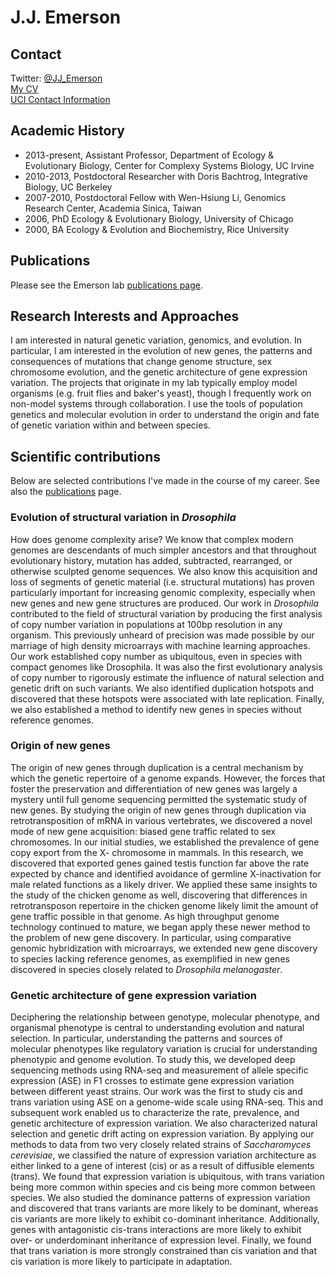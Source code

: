 # J.J. Emerson

## Contact
Twitter: [@JJ_Emerson](https://twitter.com/JJ_Emerson)  
[My CV](documents/J.J.EmersonCV.pdf)  
[UCI Contact Information](http://www.faculty.uci.edu/profile.cfm?faculty_id=5987)  

## Academic History
* 2013-present, Assistant Professor, Department of Ecology & Evolutionary Biology, Center for Complexy Systems Biology, UC Irvine
* 2010-2013, Postdoctoral Researcher with Doris Bachtrog, Integrative Biology, UC Berkeley
* 2007-2010, Postdoctoral Fellow with Wen-Hsiung Li, Genomics Research Center, Academia Sinica, Taiwan
* 2006, PhD Ecology & Evolutionary Biology, University of Chicago
* 2000, BA Ecology & Evolution and Biochemistry, Rice University

## Publications
Please see the Emerson lab [publications page](publications.md).

## Research Interests and Approaches
I am interested in natural genetic variation, genomics, and evolution. In particular, I am interested in the evolution of new genes, the patterns and consequences of mutations that change genome structure, sex chromosome evolution, and the genetic architecture of gene expression variation. The projects that originate in my lab typically employ model organisms (e.g. fruit flies and baker's yeast), though I frequently work on non-model systems through collaboration. I use the tools of population genetics and molecular evolution in order to understand the origin and fate of genetic variation within and between species.

## Scientific contributions

Below are selected contributions I've made in the course of my career. See also the [publications](publications.md) page.

### Evolution of structural variation in *Drosophila*

How does genome complexity arise? We know that complex modern genomes are descendants of much simpler ancestors and that throughout evolutionary history, mutation has added, subtracted, rearranged, or otherwise sculpted genome sequences. We also know this acquisition and loss of segments of genetic material (i.e. structural mutations) has proven particularly important for increasing genomic complexity, especially when new genes and new gene structures are produced. Our work in *Drosophila* contributed to the field of structural variation by producing the first analysis of copy number variation in populations at 100bp resolution in any organism. This previously unheard of precision was made possible by our marriage of high density microarrays with machine learning approaches. Our work established copy number as ubiquitous, even in species with compact genomes like Drosophila. It was also the first evolutionary analysis of copy number to rigorously estimate the influence of natural selection and genetic drift on such variants. We also identified duplication hotspots and discovered that these hotspots were associated with late replication. Finally, we also established a method to identify new genes in species without reference genomes.

### Origin of new genes

The origin of new genes through duplication is a central mechanism by which the genetic repertoire of a genome expands. However, the forces that foster the preservation and differentiation of new genes was largely a mystery until full genome sequencing permitted the systematic study of new genes. By studying the origin of new genes through duplication via retrotransposition of mRNA in various vertebrates, we discovered a novel mode of new gene acquisition: biased gene traffic related to sex chromosomes. In our initial studies, we established the prevalence of gene copy export from the X- chromosome in mammals. In this research, we discovered that exported genes gained testis function far above the rate expected by chance and identified avoidance of germline X-inactivation for male related functions as a likely driver. We applied these same insights to the study of the chicken genome as well, discovering that differences in retrotransposon repertoire in the chicken genome likely limit the amount of gene traffic possible in that genome. As high throughput genome technology continued to mature, we began apply these newer method to the problem of new gene discovery. In particular, using comparative genomic hybridization with microarrays, we extended new gene discovery to species lacking reference genomes, as exemplified in new genes discovered in species closely related to *Drosophila melanogaster*.

### Genetic architecture of gene expression variation

Deciphering the relationship between genotype, molecular phenotype, and organismal phenotype is central to understanding evolution and natural selection. In particular, understanding the patterns and sources of molecular phenotypes like regulatory variation is crucial for understanding phenotypic and genome evolution. To study this, we developed deep sequencing methods using RNA-seq and measurement of allele specific expression (ASE) in F1 crosses to estimate gene expression variation between different yeast strains. Our work was the first to study cis and trans variation using ASE on a genome-wide scale using RNA-seq. This and subsequent work enabled us to characterize the rate, prevalence, and genetic architecture of expression variation. We also characterized natural selection and genetic drift acting on expression variation. By applying our methods to data from two very closely related strains of *Saccharomyces cerevisiae*, we classified the nature of expression variation architecture as either linked to a gene of interest (cis) or as a result of diffusible elements (trans). We found that expression variation is ubiquitous, with trans variation being more common within species and cis being more common between species. We also studied the dominance patterns of expression variation and discovered that trans variants are more likely to be dominant, whereas cis variants are more likely to exhibit co-dominant inheritance. Additionally, genes with antagonistic cis-trans interactions are more likely to exhibit over- or underdominant inheritance of expression level. Finally, we found that trans variation is more strongly constrained than cis variation and that cis variation is more likely to participate in adaptation.


